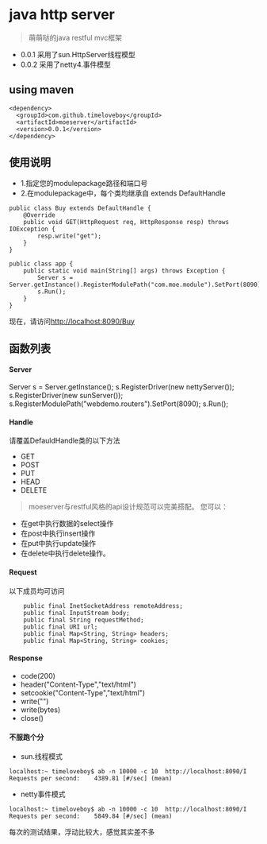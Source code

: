 # java http server

>萌萌哒的java restful mvc框架

+ 0.0.1 采用了sun.HttpServer线程模型
+ 0.0.2 采用了netty4.事件模型

## using maven
```
<dependency>
  <groupId>com.github.timeloveboy</groupId>
  <artifactId>moeserver</artifactId>
  <version>0.0.1</version>
</dependency>
```
## 使用说明

+ 1.指定您的modulepackage路径和端口号
+ 2.在modulepackage中，每个类均继承自 extends DefaultHandle


```
public class Buy extends DefaultHandle {
    @Override
    public void GET(HttpRequest req, HttpResponse resp) throws IOException {
        resp.write("get");
    }
}
```
```
public class app {
    public static void main(String[] args) throws Exception {
        Server s = Server.getInstance().RegisterModulePath("com.moe.module").SetPort(8090);
        s.Run();
    }
}

```

现在，请访问[http://localhost:8090/Buy](http://localhost:8090/Buy)

## 函数列表
#### Server
Server s = Server.getInstance();
s.RegisterDriver(new nettyServer());
s.RegisterDriver(new sunServer());
s.RegisterModulePath("webdemo.routers").SetPort(8090);
s.Run();

#### Handle
请覆盖DefauldHandle类的以下方法

+ GET
+ POST
+ PUT
+ HEAD
+ DELETE

> moeserver与restful风格的api设计规范可以完美搭配。
您可以：

+ 在get中执行数据的select操作
+ 在post中执行insert操作
+ 在put中执行update操作
+ 在delete中执行delete操作。

#### Request
以下成员均可访问
```
    public final InetSocketAddress remoteAddress;
    public final InputStream body;
    public final String requestMethod;
    public final URI url;
    public final Map<String, String> headers;
    public final Map<String, String> cookies;
```


#### Response
+ code(200)
+ header("Content-Type","text/html")
+ setcookie("Content-Type","text/html")
+ write("")
+ write(bytes)
+ close()

#### 不服跑个分

+ sun.线程模式

```
localhost:~ timeloveboy$ ab -n 10000 -c 10  http://localhost:8090/I
Requests per second:    4389.81 [#/sec] (mean)
```

+ netty事件模式

```
localhost:~ timeloveboy$ ab -n 10000 -c 10  http://localhost:8090/I
Requests per second:    5849.84 [#/sec] (mean)
```

每次的测试结果，浮动比较大，感觉其实差不多